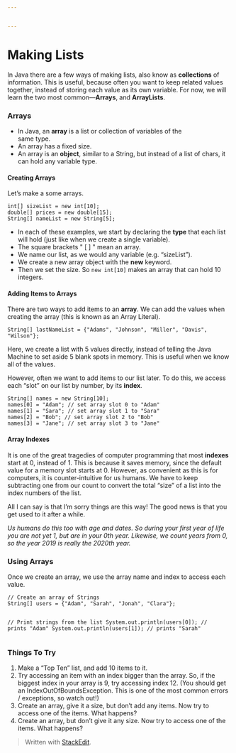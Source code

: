 ```yaml
---


---
```


<h1 id="making-lists">Making Lists</h1>
<p>In Java there are a few ways of making lists, also know as <strong>collections</strong> of information. This is useful, because often you want to keep related values together, instead of storing each value as its own variable. For now, we will learn the two most common—<strong>Arrays</strong>, and <strong>ArrayLists</strong>.</p>
<h3 id="arrays">Arrays</h3>
<ul>
<li>In Java, an <strong>array</strong> is a list or collection of variables of the<br>
same type.</li>
<li>An array has a fixed size.</li>
<li>An array is an <strong>object</strong>, similar to a String, but instead of a list of chars, it can hold any variable type.</li>
</ul>
<h4 id="creating-arrays">Creating Arrays</h4>
<p>Let’s make a some arrays.</p>
<pre><code>int[] sizeList = new int[10];
double[] prices = new double[15];
String[] nameList = new String[5];
</code></pre>
<ul>
<li>In each of these examples, we start by declaring the <strong>type</strong> that each list will hold (just like when we create a single variable).</li>
<li>The square brackets " [ ] " mean an array.</li>
<li>We name our list, as we would any variable (e.g. “sizeList”).</li>
<li>We create a new array object with the <strong>new</strong> keyword.</li>
<li>Then we set the size. So <code>new int[10]</code> makes an array that can hold 10 integers.</li>
</ul>
<h4 id="adding-items-to-arrays">Adding Items to Arrays</h4>
<p>There are two ways to add items to an <strong>array</strong>. We can add the values when creating the array (this is known as an Array Literal).</p>
<pre><code>String[] lastNameList = {"Adams", "Johnson", "Miller", "Davis", "Wilson"};
</code></pre>
<p>Here, we create a list with 5 values directly, instead of telling the Java Machine to set aside 5 blank spots in memory. This is useful when we know all of the values.</p>
<p>However, often we want to add items to our list later. To do this, we access each “slot” on our list by number, by its <strong>index</strong>.</p>
<pre><code>String[] names = new String[10];
names[0] = "Adam"; // set array slot 0 to "Adam"
names[1] = "Sara"; // set array slot 1 to "Sara"
names[2] = "Bob"; // set array slot 2 to "Bob"
names[3] = "Jane"; // set array slot 3 to "Jane"
</code></pre>
<h4 id="array-indexes">Array Indexes</h4>
<p>It is one of the great tragedies of computer programming that most <strong>indexes</strong> start at 0, instead of 1. This is because it saves memory, since the default value for a memory slot starts at 0. However, as convenient as this is for computers, it is counter-intuitive for us humans. We have to keep subtracting one from our count to convert the total “size” of a list into the index numbers of the list.</p>
<p>All I can say is that I’m sorry things are this way! The good news is that you get used to it after a while.</p>
<p><em>Us humans do this too with age and dates. So during your first year of life you are not yet 1, but are in your 0th year. Likewise, we count years from 0, so the year 2019 is really the 2020th year.</em></p>
<h3 id="using-arrays">Using Arrays</h3>
<p>Once we create an array, we use the array name and index to access each value.</p>
<pre><code>// Create an array of Strings
String[] users = {"Adam", "Sarah", "Jonah", "Clara"};

// Print strings from the list
System.out.println(users[0]); // prints "Adam"
System.out.println(users[1]); // prints "Sarah"
</code></pre>
<h3 id="things-to-try">Things To Try</h3>
<ol>
<li>Make a “Top Ten” list, and add 10 items to it.</li>
<li>Try accessing an item with an index bigger than the array. So, if the biggest index in your array is 9, try accessing index 12. (You should get an IndexOutOfBoundsException. This is one of the most common errors / exceptions, so watch out!)</li>
<li>Create an array, give it a size, but don’t add any items. Now try to access one of the items. What happens?</li>
<li>Create an array, but don’t give it any size. Now try to access one of the items. What happens?</li>
</ol>
<blockquote>
<p>Written with <a href="https://stackedit.io/">StackEdit</a>.</p>
</blockquote>

